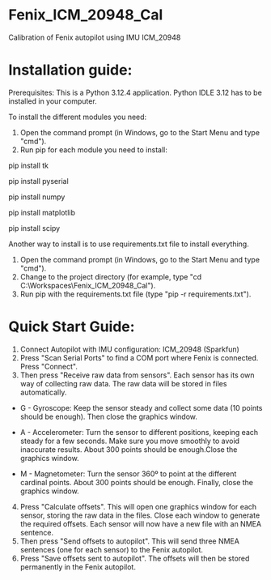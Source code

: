 # Fenix_ICM_20948_Cal
 Calibration of Fenix autopilot using IMU ICM_20948

# Installation guide:
Prerequisites:
This is a Python 3.12.4 application. Python IDLE 3.12 has to be installed in your computer.

To install the different modules you need:

1. Open the command prompt (in Windows, go to the Start Menu and type "cmd").
2. Run pip for each module you need to install:

pip install tk

pip install pyserial

pip install numpy

pip install matplotlib

pip install scipy

Another way to install is to use requirements.txt file to install everything.
1. Open the command prompt (in Windows, go to the Start Menu and type "cmd").
2. Change to the project directory (for example, type "cd C:\Workspaces\Fenix_ICM_20948_Cal").
3. Run pip with the requirements.txt file (type "pip -r requirements.txt").

# Quick Start Guide:
1. Connect Autopilot with IMU configuration: ICM_20948 (Sparkfun)
2. Press "Scan Serial Ports" to find a COM port where Fenix is connected. Press "Connect".
3. Then press "Receive raw data from sensors". Each sensor has its own way of collecting raw data.  The raw data will be stored in files automatically.

- G - Gyroscope: Keep the sensor steady and collect some data (10 points should be enough). Then close the graphics window.

- A - Accelerometer: Turn the sensor to different positions, keeping each steady for a few seconds. Make sure you move smoothly to avoid inaccurate results. About 300 points should be enough.Close the graphics window.

- M - Magnetometer: Turn the sensor 360º to point at the different cardinal points. About 300 points should be enough. Finally, close the graphics window.

4. Press "Calculate offsets". This will open one graphics window for each sensor, storing the raw data in the files. Close each window to generate the required offsets. Each sensor will now have a new file with an NMEA sentence.
5. Then press "Send offsets to autopilot". This will send three NMEA sentences (one for each sensor) to the Fenix autopilot.
6. Press "Save offsets sent to autopilot". The offsets will then be stored permanently in the Fenix autopilot.
